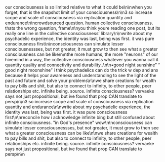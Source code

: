 our consciousness is so limited relative to what it could be\n\nwhen you forget, that is the snapshot limit of your consciousness\n\n3 so increase scope and scale of consciousness via replication quantity and endurance\n\ncrowdsourced question. human collective consciousness. thats the wrong question, frame\n\nyou think youre reading one post, but its really one line in the collective consciousness’ library\n\nwrite about my psychadelic experience, the identity was last, being was first. it was pure consciousness first\n\nconsciousness can simulate lesser consciousnessses, but not greater, it must grow to then see what a greater consciousness can be like\n\nthe more humans, the more "neurons" of our hivemind in a way, the collective consciousness whatever you wanna call it. quantity quality and connectivity and durability..\n\n•good night sunshine” “ good night moonshine” i think psychadelics can do the trick w dep and anx because it helps your awareness and understanding to see the light of the past and future and solve your problems\n\nwe share creations for wealth to pay bills and shit, but also to connect to infinity, to other people, peer relationships etc. infinite being. source. infinite consciousness? vervaeke says not just propositional, but ive found that prop CAN translate to persp\n\n3 so increase scope and scale of consciousness via replication quantity and endurance\n\nwrite about my psychadelic experience, the identity was last, being was first. it was pure consciousness first\n\nreconcile how i acknowledge infinite bing but still confused about infinite consciousness. "in God's presence" wow\n\nconsciousness can simulate lesser consciousnessses, but not greater, it must grow to then see what a greater consciousness can be like\n\nwe share creations for wealth to pay bills and shit, but also to connect to infinity, to other people, peer relationships etc. infinite being. source. infinite consciousness? vervaeke says not just propositional, but ive found that prop CAN translate to persp\n\n
